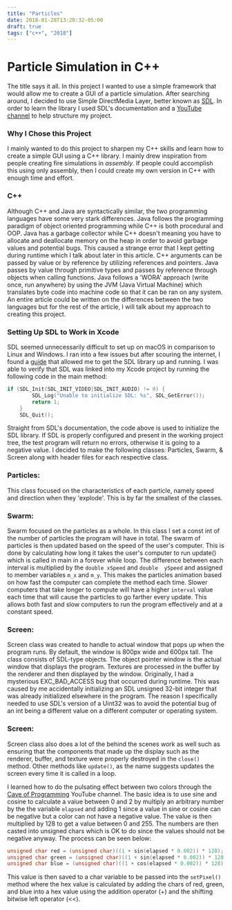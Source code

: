 ```yaml
---
title: "Particles"
date: 2018-01-28T13:20:32-05:00
draft: true
tags: ["c++", "2018"]
---
```

# Particle Simulation in C++
The title says it all. In this project I wanted to use a simple framework that would
allow me to create a GUI of a particle simulation. After searching around, I decided to use Simple
DirectMedia Layer, better known as [SDL](https://www.libsdl.org). In order to learn the library I used SDL's documentation
and a [YouTube channel](https://www.youtube.com/user/caveofprogramming/videos) to help structure my project.
### Why I Chose this Project
I mainly wanted to do this project to sharpen my C++ skills and learn how to create
a simple GUI using a C++ library. I mainly drew inspiration from people creating
fire simulations in *assembly*. If people could accomplish this using only assembly, then I could
create my own version in C++ with enough time and effort.
### C++
Although C++ and Java are syntactically similar, the two programming languages have
some very stark differences. Java follows the programming paradigm of object oriented
programming while C++ is both procedural and OOP. Java has a garbage collector
while C++ doesn't meaning you have to allocate and deallocate memory on the heap in order to avoid garbage
values and potential bugs. This caused a strange error that I kept getting during
runtime which I talk about later in this article. C++ arguments can be passed by
value or by reference by utilizing references and pointers. Java passes by value
through primitive types and passes by reference through objects when calling functions.
Java follows a 'WORA' approach (write once, run anywhere) by using the JVM
(Java Virtual Machine) which translates byte code into machine code so that it can be ran on any system. An entire article
could be written on the differences between the two languages but for the rest of
the article, I will talk about my approach to creating this project.

### Setting Up SDL to Work in Xcode
SDL seemed unnecessarily difficult to set up on macOS in comparison to Linux and Windows.
I ran into a few issues but after scouring the internet, I found a [guide](http://lazyfoo.net/tutorials/SDL/01_hello_SDL/mac/xcode/index.php)
that allowed me to get the SDL library up and running. I was able to verify that SDL was linked into
my Xcode project by running the following code in the main method:

```C++
if (SDL_Init(SDL_INIT_VIDEO|SDL_INIT_AUDIO) != 0) {
        SDL_Log("Unable to initialize SDL: %s", SDL_GetError());
        return 1;
    }
    SDL_Quit();
```
Straight from SDL's documentation, the code above is used to initialize the SDL
library. If SDL is properly configured and present in the working project tree, the
test program will return no errors, otherwise it is going to a negative value.
I decided to make the following classes: Particles, Swarm, & Screen along with
header files for each respective class.

### Particles:
This class focused on the characteristics of each
particle, namely speed and direction when they 'explode'.
This is by far the smallest of the classes.

### Swarm:
Swarm focused on the particles as a whole. In this class
I set a const int of the number of particles the program
will have in total. The swarm of particles is then updated
based on the speed of the user's computer. This is done by
calculating how long it takes the user's computer to run
update() which is called in main in a forever while loop. The difference between each interval is multiplied by the
`double xSpeed` and `double  ySpeed` and assigned to member variables `m_x` and `m_y`. This makes the particles animation based on how fast the computer can complete the method each time. Slower computers that take longer to compute will have a higher `interval` value each time
that will cause the particles to go farther every update. This allows both fast and slow computers to run the program effectively and at a constant speed.

### Screen:
Screen class was created to handle to actual window that
pops up when the program runs. By default, the window is
800px wide and 600px tall. The class consists of
SDL-type objects. The object pointer window is the actual window that
displays the program. Textures are processed in the buffer by the renderer and
then displayed by the window. Originally, I had a mysterious EXC_BAD_ACCESS bug
that occurred during runtime. This was caused by me accidentally initializing an
SDL unsigned 32-bit integer that was already initialized elsewhere in the
program. The reason I specifically needed to use SDL's version of a Uint32 was
to avoid the potential bug of an int being a different value on a different
computer or operating system.

### Screen:
Screen class also does a lot of the behind the scenes
work as well such as ensuring that the components that
made up the display such as the renderer, buffer,
and texture were properly destroyed in the `close()`
method. Other methods like `update()`, as the name
suggests updates the screen every time it is called in a
loop.

I learned how to do the pulsating effect between two colors through the
[Cave of Programming](https://www.youtube.com/user/caveofprogramming/videos)
YouTube channel. The basic idea is to use sine
and cosine to calculate a value between 0 and 2
by multiply an arbitrary number by the the variable `elapsed` and adding 1 since a value in
sine or cosine can be negative but a color can not have a negative value. The value is then
multiplied by 128 to get a value between 0 and 255. The numbers are then casted
into unsigned chars which is OK to do since the values should not be negative anyway.
The process can be seen below:
```C++
unsigned char red = (unsigned char)((1 + sin(elapsed * 0.002)) * 128);
unsigned char green = (unsigned char)((1 + sin(elapsed * 0.002)) * 128);
unsigned char blue = (unsigned char)((1 + cos(elapsed * 0.002)) * 128);
```
This value is then saved to a
char variable to be passed into the `setPixel()` method where the hex value is
calculated by adding the chars of red, green, and blue into a hex value using the
addition operator (+) and the shifting bitwise left operator (<<).
